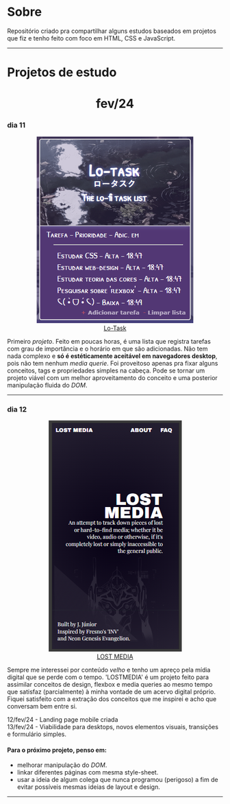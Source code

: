 # Sobre
Repositório criado pra compartilhar alguns estudos baseados em projetos que fiz e tenho feito com foco em HTML, CSS e JavaScript.

***

# Projetos de estudo

<h1 align=center>fev/24</h1>

### dia 11

<p align=center>
  <a href="https://jjuniorbrasil.github.io/projetos-front/Lo-task/">
    <img src="Lo-task/assets/Screenshot_1.png" alt="Lo-task thumb"><br>
    Lo-Task
  </a>
</p>

Primeiro *projeto*. Feito em poucas horas, é uma lista que registra tarefas com grau de importância e o horário em que são adicionadas. Não tem nada complexo e **só é estéticamente aceitável em navegadores desktop**, pois não tem nenhum *media querie*. Foi proveitoso apenas pra fixar alguns conceitos, tags e propriedades simples na cabeça. Pode se tornar um projeto viável com um melhor aproveitamento do conceito e uma posterior manipulação fluida do *DOM*.

<hr>

### dia 12

<p align=center>
  <a href="https://jjuniorbrasil.github.io/projetos-front/LOSTMEDIA/">
    <img src="LOSTMEDIA/thumb.png" alt="Lost Media thumb"><br>
    LOST MEDIA
  </a>
</p>

Sempre me interessei por conteúdo *velho* e tenho um apreço pela mídia digital que se perde com o tempo. 'LOSTMEDIA' é um projeto feito para assimilar conceitos de design, flexbox e media queries ao mesmo tempo que satisfaz (parcialmente) à minha vontade de um acervo digital próprio. Fiquei satisfeito com a extração dos conceitos que me inspirei e acho que conversam bem entre si.

12/fev/24 - Landing page mobile criada <br>
13/fev/24 - Viabilidade para desktops, novos elementos visuais, transições e formulário simples.

#### Para o próximo projeto, penso em:
- melhorar manipulação do *DOM*.
- linkar diferentes páginas com mesma style-sheet.
- usar a ideia de algum colega que nunca programou (perigoso) a fim de evitar possíveis mesmas ideias de layout e design.

***
